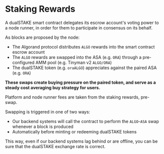 # Staking Rewards

A dualSTAKE smart contract delegates its escrow account's voting power to a node runner, in order for them to participate in consensus on its behalf.

As blocks are proposed by the node:

- The Algorand protocol distributes `ALGO` rewards into the smart contract escrow account
- The `ALGO` rewards are swapped into the ASA (e.g. `ORA`) through a pre-configured AMM pool (e.g. Tinyman v2 `ALGO/ORA`)
- The dualSTAKE token (e.g. `oraALGO`) appreciates against the paired ASA (e.g. `ORA`)

**These swaps create buying pressure on the paired token, and serve as a steady cost averaging buy strategy for users.**

Platform and node runner fees are taken from the staking rewards, pre-swap.

Swapping is triggered in one of two ways:

- Our backend systems will call the contract to perform the `ALGO`-`ASA` swap whenever a block is produced
- Automatically before minting or redeeming dualSTAKE tokens

This way, even if our backend systems lag behind or are offline, you can be sure that the dualSTAKE exchange rate is correct.
